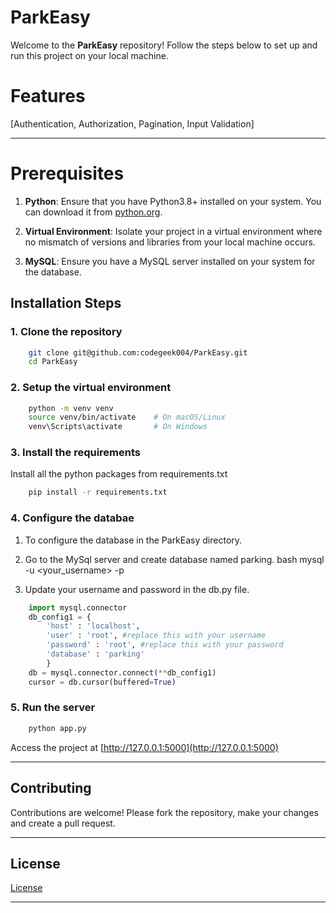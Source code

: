 

# ParkEasy

Welcome to the **ParkEasy** repository! Follow the steps below to set up and run this project on your local machine.



# Features

[Authentication, Authorization, Pagination, Input Validation]


---
# Prerequisites

1. **Python**: Ensure that you have Python3.8+ installed on your system. You can download it from [python.org](https://www.python.org).

2. **Virtual Environment**: Isolate your project in a virtual environment where no mismatch of versions and libraries from your local machine occurs.
3. **MySQL**: Ensure you have a MySQL server installed on your system for the database.



## Installation Steps

### 1. Clone the repository
```bash
    git clone git@github.com:codegeek004/ParkEasy.git
    cd ParkEasy
```

### 2. Setup the virtual environment
```bash
    python -m venv venv
    source venv/bin/activate    # On macOS/Linux
    venv\Scripts\activate       # On Windows
```

### 3. Install the requirements
Install all the python packages from requirements.txt
```bash
    pip install -r requirements.txt
```

### 4. Configure the databae
1. To configure the database in the ParkEasy directory.
2. Go to the MySql server and create database named parking.
bash
    mysql -u <your_username> -p

3. Update your username and password in the db.py file.
```python
    import mysql.connector
    db_config1 = {
        'host' : 'localhost',
        'user' : 'root', #replace this with your username
        'password' : 'root', #replace this with your password
        'database' : 'parking'
        }
    db = mysql.connector.connect(**db_config1)
    cursor = db.cursor(buffered=True)
```

### 5. Run the server
```bash
    python app.py
```
Access the project at [http://127.0.0.1:5000](http://127.0.0.1:5000)

---

## Contributing
Contributions are welcome! Please fork the repository, make your changes and create a pull request.

---

## License
[License](LICENSE)

---
